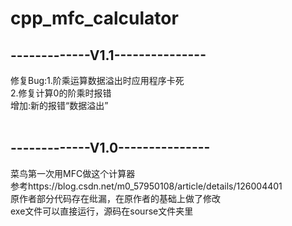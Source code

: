 # cpp_mfc_calculator
## -------------V1.1--------------- <br />
修复Bug:1.阶乘运算数据溢出时应用程序卡死 <br />
        2.修复计算0的阶乘时报错 <br />
增加:新的报错“数据溢出”<br />
<br />
## -------------V1.0--------------- <br />
菜鸟第一次用MFC做这个计算器 <br/>
参考https://blog.csdn.net/m0_57950108/article/details/126004401 <br/>
原作者部分代码存在纰漏，在原作者的基础上做了修改 <br/>
exe文件可以直接运行，源码在sourse文件夹里 <br/>
